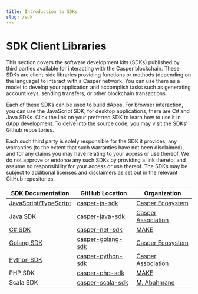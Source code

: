 ```yaml
---
title: Introduction to SDKs
slug: /sdk
---
```


# SDK Client Libraries

This section covers the software development kits (SDKs) published by third parties available for interacting with the Casper blockchain. These SDKs are client-side libraries providing functions or methods (depending on the language) to interact with a Casper network. You can use them as a model to develop your application and accomplish tasks such as generating account keys, sending transfers, or other blockchain transactions.

Each of these SDKs can be used to build dApps. For browser interaction, you can use the JavaScript SDK; for desktop applications, there are C# and Java SDKs. Click the link on your preferred SDK to learn how to use it in dApp development. To delve into the source code, you may visit the SDKs' Github repositories.

Each such third party is solely responsible for the SDK it provides, any warranties (to the extent that such warranties have not been disclaimed), and for any claims you may have relating to your access or use thereof. We do not approve or endorse any such SDKs by providing a link thereto, and assume no responsibility for your access or use thereof. The SDKs may be subject to additional licenses and disclaimers as set out in the relevant GitHub repositories.

| SDK Documentation      | GitHub Location      | Organization |
| ---------------------- | -------------------- | ---------- |
|[JavaScript/TypeScript](./script-sdk.md) | [casper-js-sdk](https://github.com/casper-ecosystem/casper-js-sdk/)| [Casper Ecosystem](https://github.com/casper-ecosystem) |
|Java SDK | [casper-java-sdk](https://github.com/casper-network/casper-java-sdk/)| [Casper Association](https://github.com/casper-network)|
|[C# SDK](./csharp-sdk.md)|[casper-net-sdk](https://github.com/make-software/casper-net-sdk)| [MAKE](https://github.com/make-software) |
|[Golang SDK](./go-sdk.md) |[casper-golang-sdk](https://github.com/casper-ecosystem/casper-golang-sdk/)| [Casper Ecosystem](https://github.com/casper-ecosystem) |
|[Python SDK](./python-sdk.md) |[casper-python-sdk](https://github.com/casper-network/casper-python-sdk/)| [Casper Association](https://github.com/casper-network) |
|PHP SDK|[casper-php-sdk](https://github.com/make-software/casper-php-sdk)| [MAKE](https://github.com/make-software) |
| Scala SDK | [casper-scala-sdk](https://github.com/abahmanem/casper-scala-sdk) | [M. Abahmane](https://github.com/abahmanem) |
